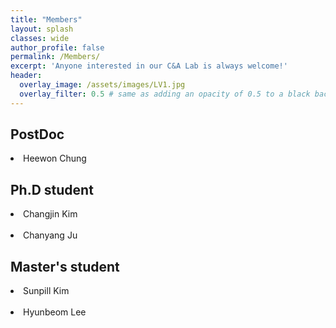 ```yaml
---
title: "Members"
layout: splash
classes: wide
author_profile: false
permalink: /Members/
excerpt: 'Anyone interested in our C&A Lab is always welcome!'
header:
  overlay_image: /assets/images/LV1.jpg
  overlay_filter: 0.5 # same as adding an opacity of 0.5 to a black background
---
```


## PostDoc

<li>Heewon Chung</li>

## Ph.D student

<li>Changjin Kim</li>
<br>
<li>Chanyang Ju</li>


## Master's student

<li>Sunpill Kim</li>
<br>
<li>Hyunbeom Lee</li>